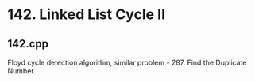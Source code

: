 # 142. Linked List Cycle II

## 142.cpp
Floyd cycle detection algorithm, similar problem - 287. Find the Duplicate Number.
